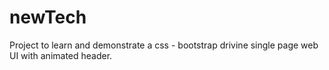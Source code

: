 # newTech
Project to learn and demonstrate a css - bootstrap drivine single page web UI with animated header.
